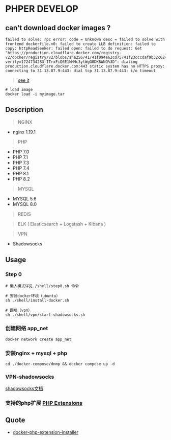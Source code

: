 # PHPER DEVELOP

## can't download docker images ?

```text
failed to solve: rpc error: code = Unknown desc = failed to solve with frontend dockerfile.v0: failed to create LLB definition: failed to copy: httpReadSeeker: failed open: failed to do request: Get "https://production.cloudflare.docker.com/registry-v2/docker/registry/v2/blobs/sha256/41/41f094e62cd75741f23cccdaf9b32c6243bce0a344f39f477211fe853101175c/data?verify=1724734283-ITrxFiQ6E1kMHc3ytWgG0DK8WNQ%3D": dialing production.cloudflare.docker.com:443 static system has no HTTPS proxy: connecting to 31.13.87.9:443: dial tcp 31.13.87.9:443: i/o timeout
```

> [see it](https://pan.quark.cn/s/8c7f8fdac442)

```shell
# load image
docker load -i myimage.tar
```

## Description

> NGINX

* nginx 1.19.1

> PHP

* PHP 7.0
* PHP 7.1
* PHP 7.3
* PHP 7.4
* PHP 8.1
* PHP 8.2

> MYSQL

* MYSQL 5.6
* MYSQL 8.0

> REDIS

> ELK ( Elasticsearch + Logstash + Kibana )

> VPN

* Shadowsocks

## Usage

### Step 0

```shell
# 懒人模式详见./shell/step0.sh 命令

# 安装docker环境（ubuntu）
sh ./shell/install-docker.sh

# 翻墙（vpn）
sh ./shell/vpn/start-shadowsocks.sh

```

### 创建网络 app_net

```text
docker network create app_net
```

### 安装nginx + mysql + php

```text
cd ./docker-compose/dnmp && docker compose up -d
```
### VPN-shadowsocks
[shadowsocks文档](./doc/vpn/shadowsocks.md ':include')

### 支持的php扩展 [PHP Extensions](./doc/dnmp/PHP-Extensions.md ':include')

## Quote

* [docker-php-extension-installer](https://github.com/mlocati/docker-php-extension-installer)